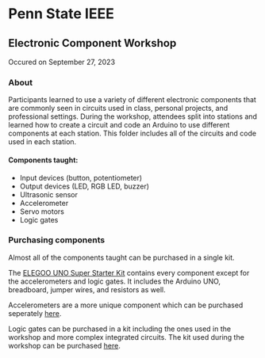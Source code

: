 # Penn State IEEE
## Electronic Component Workshop
Occured on September 27, 2023

### About
Participants learned to use a variety of different electronic components that are commonly seen in circuits used in class, personal projects, and professional settings.
During the workshop, attendees split into stations and learned how to create a circuit and code an Arduino to use different components at each station.
This folder includes all of the circuits and code used in each station.

#### Components taught:
* Input devices (button, potentiometer)
* Output devices (LED, RGB LED, buzzer)
* Ultrasonic sensor
* Accelerometer
* Servo motors
* Logic gates

### Purchasing components
Almost all of the components taught can be purchased in a single kit.

The [ELEGOO UNO Super Starter Kit](https://www.amazon.com/ELEGOO-Project-Tutorial-Controller-Projects/dp/B01D8KOZF4?keywords=Arduino+Components&qid=1694111872&sr=8-3) contains every component except for the accelerometers and logic gates. It includes the Arduino UNO, breadboard, jumper wires, and resistors as well.

Accelerometers are a more unique component which can be purchased seperately [here](https://www.amazon.com/dp/B00LP25V1A).

Logic gates can be purchased in a kit including the ones used in the workshop and more complex integrated circuits. The kit used during the workshop can be purchased [here](https://www.amazon.com/dp/B08JTXNP9Q).
